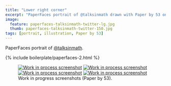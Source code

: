 ```yaml
---
title: "Lower right corner"
excerpt: "PaperFaces portrait of @talksinmath drawn with Paper by 53 on an iPad."
image: 
  feature: paperfaces-talksinmath-twitter-lg.jpg
  thumb: paperfaces-talksinmath-twitter-150.jpg
tags: [portrait, illustration, Paper by 53]
---
```


PaperFaces portrait of [@talksinmath](http://twitter.com/talksinmath).

{% include boilerplate/paperfaces-2.html %}

<figure class="half">
	<a href="{{ site.url }}/images/paperfaces-talksinmath-process-1-lg.jpg"><img src="{{ site.url }}/images/paperfaces-talksinmath-process-1-600.jpg" alt="Work in process screenshot"></a>
	<a href="{{ site.url }}/images/paperfaces-talksinmath-process-2-lg.jpg"><img src="{{ site.url }}/images/paperfaces-talksinmath-process-2-600.jpg" alt="Work in process screenshot"></a>
	<a href="{{ site.url }}/images/paperfaces-talksinmath-process-3-lg.jpg"><img src="{{ site.url }}/images/paperfaces-talksinmath-process-3-600.jpg" alt="Work in process screenshot"></a>
	<a href="{{ site.url }}/images/paperfaces-talksinmath-process-4-lg.jpg"><img src="{{ site.url }}/images/paperfaces-talksinmath-process-4-600.jpg" alt="Work in process screenshot"></a>
	<figcaption>Work in progress screenshots (Paper by 53).</figcaption>
</figure>